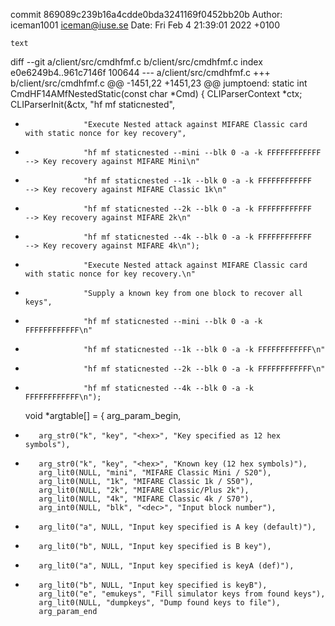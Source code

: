 commit 869089c239b16a4cdde0bda3241169f0452bb20b
Author: iceman1001 <iceman@iuse.se>
Date:   Fri Feb 4 21:39:01 2022 +0100

    text

diff --git a/client/src/cmdhfmf.c b/client/src/cmdhfmf.c
index e0e6249b4..961c7146f 100644
--- a/client/src/cmdhfmf.c
+++ b/client/src/cmdhfmf.c
@@ -1451,22 +1451,23 @@ jumptoend:
 static int CmdHF14AMfNestedStatic(const char *Cmd) {
     CLIParserContext *ctx;
     CLIParserInit(&ctx, "hf mf staticnested",
-                  "Execute Nested attack against MIFARE Classic card with static nonce for key recovery",
-                  "hf mf staticnested --mini --blk 0 -a -k FFFFFFFFFFFF                   --> Key recovery against MIFARE Mini\n"
-                  "hf mf staticnested --1k --blk 0 -a -k FFFFFFFFFFFF                     --> Key recovery against MIFARE Classic 1k\n"
-                  "hf mf staticnested --2k --blk 0 -a -k FFFFFFFFFFFF                     --> Key recovery against MIFARE 2k\n"
-                  "hf mf staticnested --4k --blk 0 -a -k FFFFFFFFFFFF                     --> Key recovery against MIFARE 4k\n");
+                  "Execute Nested attack against MIFARE Classic card with static nonce for key recovery.\n"
+                  "Supply a known key from one block to recover all keys",
+                  "hf mf staticnested --mini --blk 0 -a -k FFFFFFFFFFFF\n"
+                  "hf mf staticnested --1k --blk 0 -a -k FFFFFFFFFFFF\n"
+                  "hf mf staticnested --2k --blk 0 -a -k FFFFFFFFFFFF\n"
+                  "hf mf staticnested --4k --blk 0 -a -k FFFFFFFFFFFF\n");
 
     void *argtable[] = {
         arg_param_begin,
-        arg_str0("k", "key", "<hex>", "Key specified as 12 hex symbols"),
+        arg_str0("k", "key", "<hex>", "Known key (12 hex symbols)"),
         arg_lit0(NULL, "mini", "MIFARE Classic Mini / S20"),
         arg_lit0(NULL, "1k", "MIFARE Classic 1k / S50"),
         arg_lit0(NULL, "2k", "MIFARE Classic/Plus 2k"),
         arg_lit0(NULL, "4k", "MIFARE Classic 4k / S70"),
         arg_int0(NULL, "blk", "<dec>", "Input block number"),
-        arg_lit0("a", NULL, "Input key specified is A key (default)"),
-        arg_lit0("b", NULL, "Input key specified is B key"),
+        arg_lit0("a", NULL, "Input key specified is keyA (def)"),
+        arg_lit0("b", NULL, "Input key specified is keyB"),
         arg_lit0("e", "emukeys", "Fill simulator keys from found keys"),
         arg_lit0(NULL, "dumpkeys", "Dump found keys to file"),
         arg_param_end
